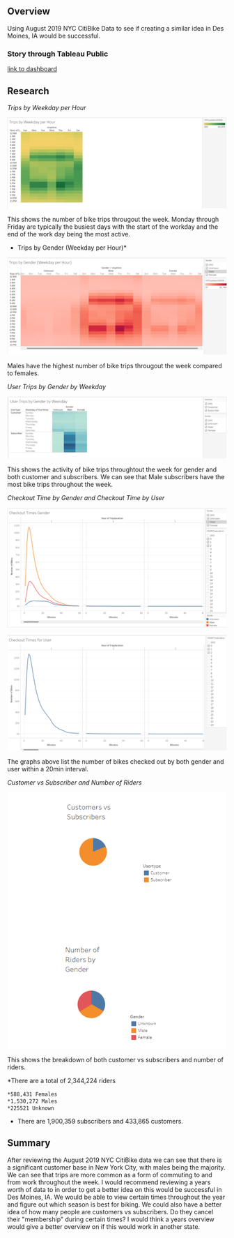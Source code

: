 ## Overview

Using August 2019 NYC CitiBike Data to see if creating a similar idea in Des Moines, IA would be successful.




### Story through Tableau Public 

[link to dashboard](https://public.tableau.com/views/NYCitiBikeAssignment/Story1?:language=en-US&:display_count=n&:origin=viz_share_link)




## Research 



*Trips by Weekday per Hour*

![This is an image](https://github.com/BrenyaSkaggs/bikesharing/blob/main/Resources/Trips%20by%20Weekday%20per%20Hour.png)

This shows the number of bike trips througout the week. Monday through Friday are typically the busiest
days with the start of the workday and the end of the work day being the most active. 





* Trips by Gender (Weekday per Hour)*

![This is an image](https://github.com/BrenyaSkaggs/bikesharing/blob/main/Resources/Trips%20by%20Gender-%20weekday%20per%20hour.png)

Males have the highest number of bike trips througout the week compared to females. 





*User Trips by Gender by Weekday*

![This is an image](https://github.com/BrenyaSkaggs/bikesharing/blob/main/Resources/user%20Trups%20by%20Gender%20by%20Weekday.png)

This shows the activity of bike trips throughtout the week for gender and both customer and subscribers. 
We can see that Male subscribers have the most bike trips throughout the week.






*Checkout Time by Gender and Checkout Time by User*

![This is an image](https://github.com/BrenyaSkaggs/bikesharing/blob/main/Resources/Checkout%20Times%20by%20Gender.png)


![This is an image](https://github.com/BrenyaSkaggs/bikesharing/blob/main/Resources/Checkout%20Times%20for%20User.png)

The graphs above list the number of bikes checked out by both gender and user within a 20min interval. 





*Customer vs Subscriber and Number of Riders*

![This is an image](https://github.com/BrenyaSkaggs/bikesharing/blob/main/Resources/Two%20Graphs.png)

This shows the breakdown of both customer vs subscribers and number of riders. 

*There are a total of 2,344,224 riders

    *588,431 Females
    *1,530,272 Males
    *225521 Unknown

* There are 1,900,359 subscribers and 433,865 customers.    



## Summary 

After reviewing the August 2019 NYC CitiBike data we can see that there is a significant customer base 
in New York City, with males being the majority. We can see that trips are more common as a form of 
commuting to and from work throughout the week. I would recommend reviewing a years worth of data to 
in order to get a better idea on this would be successful in Des Moines, IA. We would be able to view
certain times throughout the year and figure out which season is best for biking. We could also have a 
better idea of how many people are customers vs subscribers. Do they cancel their "membership" during 
certain times? I would think a years overview would give a better overview on if this would work in 
another state. 
